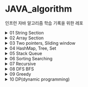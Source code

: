 # JAVA_algorithm

인프런 자바 알고리즘 학습 기록을 위한 레포

<details>
<summary>01 String Section</summary>
<div markdown="1">

### 01-01 
- FindChar
- 문자열 안에서 특정 문자 찾는 문제
- 자바는 String에 대해서 for each 지원 안함 String의 메소드를 사용하여 char Array로 바꿀 수 있음! 바꿔서 enumeration controll 하자
- Character 클래스에 (Wrapper class) 여러 유용한 static method있다! 눈에 띌 때마다 정리하자 
```java
c = sc.next().charAt(0); //캐릭터는 이렇게 입력받기
String.toCharArray(); //문자열을 캐릭터의 배열로! 향상된 for문에 유용
Character.toLowerCase(c); //캐릭터를 소문자로 
```
### 01-02
- UpperLowerTrans
- 문자열의 대소문자 반전시키는 문제  
- char와 integer는 compatible 하다는 점을 이용하여 문제 풀 수도 있음
  - 즉 아스키 코드로 가능하다는 말
  - 대문자는 아스키코드 65 < c < 90
  - 소문자는 아스키코드 97 < c < 122
```java
//빈문자열에 붙여넣기 신공! 유용하게 쓰이는 편
//Stirng에서는 +연산자가 오버로딩 되니까.. 빈 문자열 만들어 놓고 정답을 붙여나갈 수 있다.
String answer = "";
```
### 01-03
- LongestWord
- 입력된 문장 속 가장 길이가 긴 단어 찾는 문제 
- 최댓값 알고리즘 -> max를 갱신해나가는 방식으로 풀 수 있다. 
- 문자열을 받아서 그 안의 단어들을 어떻게 tokenize해나갈 것인가? 
  1. str.split(" ") String[] 를 반환한다. 다만 스플릿 하는 문자가 여러개 이어져 있을 경우 배열에 빈문자열로써 포함 시킨다
  2. indexOf()의 연속적 사용
```java
//첫번째 방법
String[] str_arr = str.split(" ");

//두번째 방법 indexOf는 못찾으면 -1 반환하기에
while(str.indexOf(" ") != -1) {
    //substring 을 통해 잘라나간다.
}
```
### 01-04 
- ReverseWord
- 문자열 뒤집기
- 자바에서 스트링에 대한 연산을 한다면 객체가 수정되는 것이 아니라 새로운 객체가 계속해서 만들어짐
- 프로그래밍 언어론 관점에서 자바는 primitive 타입이 아닌 클래스 타입에 대해서는 referential value model을 사용하기 때문
- String Builder는 인자로 받은 문자열에 대해 여러가지 연산을 제공하며 객체를 효율적인 방법으로 사용한다
- 마구 만들어내지 않음

```java
//1. StringBuilder 클래스 사용
//StringBuilder 생성하고 인자로 넘긴 String에 대해 reverse메소드 적용 toString으로 찍어본다.
StringBuilder stbd = new StringBuilder(s);
stbd.reverse().toString();
//2. char단위 스왑하며 reverse하기
while (lt < rt) { //문자열의 길이가 홀수든 짝수든 상관없다
    tmp = str[lt];
    str[lt] = str[rt];
    str[rt] = tmp;
    lt++;
    rt--;
}
//다양한 primitve타입을 String으로 캐스트해주는 valueOf메소드 
String s = String.valueOf(str);
```
### 01-05
- SpecificReverse
- 특정 문자 뒤집기
```java
while (lt < rt) {     
        //알파벳이 아니라면 스왑하지 않는다.
        if (!Character.isAlphabetic(str[lt])) {
            lt++;
            continue;
        } else if (!Character.isAlphabetic(str[rt])) {
            rt--;
            continue;
        }
        tmp = str[lt];
        str[lt] = str[rt];
        str[rt] = tmp;
        lt++;
        rt--;
}
```
### 01-06
- RepeatedDelete
- 문자열에서 중복된 캐릭터 제거하고 출력 (기존의 순서 유지)
- 방법 1
  - Set은 중복이 없다는 점을 이용 (나의 방법)
  - Set.Contians를 통해 지금까지 나왔던 적이 있는 지 확인한다.
- 방법 2
  - indexOf()를 이용
  - 지금 살펴보는 위치의 char가 indexOf로 검색한 위치와 다르다면 처음 나온것이 아님을 이용
```java 
//방법 1
Set<Character> charSet = new HashSet<>();
for (char c : str) {
    //set에 들어있다면 패스
    if (charSet.contains(Character.valueOf(c))) {
        continue;
    }
    //set에 들어있지 않으면 char하나 출력 
    System.out.printf("%c", c);
    charSet.add(c);

}
//방법 2
for (int i = 0; i < str.length; i++) {
    //현재 보고 있는 인덱스와 indexOf를 이용하여 확인한 인덱스가 같다면 처음 나온 것
    //다르다면 처음 나온 것이 아님
    if (i == s.indexOf(s.charAt(i))) {
        System.out.printf("%c", s.charAt(i));
    }
}
```
### 01-07
- PalindromeCheck
- 회문 문자열인지 검사
- 방법 1
  - reverse시키고 String.equals 메소드 사용
- 방법 2 
  - 대칭되는 인덱스 자리끼리 같은지 확인 
```java
while (lt < rt) {
    //인덱스의 대칭되는 자리에 같지 않은게 있으면 palindrom 아님
        if (str.charAt(lt) != str.charAt(rt)) {
            System.out.println("NO");
            return;
        }
        lt++;
        rt--;
}
```
### 01-08
- SpecificPalindrome
- 회문 문자열인지 검사하는 알고리즘 but 특수문자 무시
- 특수문자 제거 방법 1
  - 빈문자열에다가 하나씩 검사하면서 붙여넣기
- 특수문자 제거 방법 2
  - String.replaceAll메소드 이용 정규식으로 해결
```java 
//특수문자 제거 방법 1
//String parsing 
//es는 특수문자를 제외한 문자열을 가지게 된다.
for (int i = 0; i < str.length(); i++) {
    if (!Character.isAlphabetic(chars[i])) {
        continue;
    }
    es += chars[i];
}
//특수문자 제거 방법 2
str.toLowerCase().replaceAll("[^A-Z]", ""); //정규식 이용! 

```
### 01-09
- NumericExtract
- 문자열 사이에서 숫자만 추출해서 '자연수로' 만들기
- 방법 1.
  - 문자열 받고 정규식이용해서 숫자 아닌 것들 거르기
  - Integer.parseInt 혹은 Integer.valueOf로 문자열 정수로 캐스트
- 방법 2. 
  - 문자열 char의 배열로 만들기
  - Character.isDigit사용해서 숫자라면 10 곱해나가면서 더한다. 
```java 
//방법 1
str = str.replaceAll("[^0-9]", "");
System.out.println(Integer.valueOf(str));
//방법 2
for (char c : chars) {
      if (Character.isDigit(c)) {
          answer = (answer * 10) + (c - 48)
      }
}

```
### 01-10
- InterChar
- 문자열과 char가 입력되면 문자열의 각 인덱스에서 문자까지 최소로 떨어진 거리가 얼마인지 찾기

```java
for (int i = 0; i < str.length; i++) {
        int cnt = 0;
        lt = i;
        rt = i;
        //그 자리에 찾는게 있다면 거리는 0
        if (str[i] == c) {
            System.out.printf("%d ", cnt);
            continue;
        }
        //그렇지 않다면 반복문 진입
        //먼저 왼쪽 오른쪽으로 한칸씩 옮겨서 찾는 문자가 있는지 확인해본다. 
        //왼쪽이든 오른쪽이든 먼저 발견하면 그게 최솟값 출력하고 다음 루프로! 
        while (true) {
            cnt++;
            //인덱스가 유효하다면 왼쪽으로 한칸 옮겨서 우리가 찾는 문자가 있는지 확인해본다.
            if (lt-cnt >= 0 && lt-cnt < str.length) {
                if (str[lt-cnt] == c) {
                System.out.printf("%d ",cnt);
                break;
                }
            }

            //인덱스가 유효하다면 오른쪽으로 한칸 옮겨서 우리가 찾는 문자가 있는지 확인해본다.
            if (rt + cnt >= 0 && rt + cnt < str.length) {
                if (str[rt + cnt] == c) {
                System.out.printf("%d ", cnt);
                break;

                }
            }

        }
}
    
```
### 01-11
- Compress
- 같은 문자가 여러번 반복되면 하나로 출력하고 뒤에 횟수 찍기 (하나일때는 생략)
```java 
for (int i = 1; i < str.length(); i++) {
    //이전 문자와 현재 문자가 같다면 cnt++
    if (str.charAt(i) == prev) {
        cnt++;
    }
    //같지 않다면 cnt가 1인지 그보다 큰지 확인하고 분기
    else {
        //cnt가 1이 아니라면 결과에 덧붙여야 함 
        if (cnt != 1) {
            res += cnt;
        }
        //현재 다른 문자가 나온 상태임
        //다른 문자 res에 붙여주고 prev를 현재 문자로 바꾸고 cnt를 1로 다시 설정 
        res += str.charAt(i);
        prev = str.charAt(i);
        cnt = 1;
    }
}
```
### 01-12
- Crypto
- 암호 변환 문제
- replaceAll을 사용하지 않아도 전부 바꿀 수 있다. 정규식 유무의 차이
- subString(beg, end) 는 beg부터 end-1까지를 자른다. 
```java 

//정규식으로 암호 이진수로 바꾸기 
cryp = cryp.replace('*', '0').replace('#', '1'); 

//char개수 만큼 substring으로 자르고 parseInt이용해서 2진수로 바꾸기
//후에 char로 캐스팅, res에 붙인다.
for (int i = 0; i < cnt; i++) {
    subCryp = cryp.substring(i * 7, i * 7 + 7); //substring의 end index는 두번째 인자 -1 까지
    int ch = Integer.parseInt(subCryp, 2); //두번째 인자가 진법 
    res += (char)ch;
} 
```
</div>
</details>

<details>
<summary>02 Array Section</summary>
<div markdown="1">

### 02-01
- PrintMax
- N개의 정수를 입력받아 자신의 앞수보다 큰 수만 출력하는 프로그램
- 자바는 primitive type에 대해서는 value model of variables를 사용 
- Reference model에 대해서는 reference model of variables를 사용
- 요러한 차이 때문에 Wrapper 클래스 라는 것이 나왔다.
  - primitive 타입은 null 처럼 값이 없다는 것을 표현할 수 없음 또한 컬렉션에서 generic에 primitive type을 사용할 수 없음
  - 이에 wrappe class 등장
- 자바는 shortcut evaluation 지원
```java
int cnt = sc.nextInt();
for (int i = 0; i < cnt; i++) {
    arr.add(sc.nextInt()); //primitive type이 자동으로 boxing되어서 arrayList에 들어간다.
    if (i == 0 || arr.get(i - 1) < arr.get(i)) { //Short cut eval
        System.out.printf("%d ", arr.get(i));
    }
}
```
### 02-02
- VisibleStudent
- 학생들의 키를 담은 배열이 주어졌을 때 맨 앞에서 몇명이 보이는지 찾는다.
- O(n)으로 해결할 수 있다! subMax를 갱신 시켜나간다! 
  - 사실 요게 핵심 안그러면 시간초과 남 
- subMax는 현재 보고 있는 인덱스의 전 학생들 중 가장 큰 키값
  - subMax보다 커야지만 현재 인덱스의 학생이 보인다. 
```java
ArrayList<Integer> arr = new ArrayList<>();
arr.add(sc.nextInt());
subMax = arr.get(0); //맨 앞은 항상 보임 subMax 갱신
res++; //맨 앞은 항상 보임 
for (int i = 1; i < cnt; i++) {
    arr.add(sc.nextInt());
    if (subMax < arr.get(i)) { //현재 보는 학생이 subMax보다 크다면
        subMax = arr.get(i); //subMax갱신
        res++; //보이는 학생 ++
    }
}
System.out.println(res);

```
### 02-03
- Rcs
- 횟수만큼 가위바위보 각 set마다 누가 이겼는지 찾기
- switch문 사용해서 해결
- 프로그래밍 언어론적 생각
  - 왜 switch가 더 유용한가?
  - compiler가 점프할 테이블을 만들어놓고 빠르게 처리할 수 있기 때문
  - 즉 효율적인 타겟코드를 만들어낼 수 있기 때문이다. 일일히 비교하는 것 보다 효율적임 
### 02-04
- Fibonachi
- 재귀적인 방법과 반복문으로 해결하는 방법이 있다는 거 일단 remind하자
- 아래는 배열로 O(n)으로 해결한 것 
- recursion 하더라도 tail recursion 형태이기는 하지만 부담이 되기는 함 
```java
package algorithm_ex.about_array;

import java.util.ArrayList;
import java.util.Scanner;

public class Fibonachi {
    public static void main(String[] args) {
        Scanner sc = new Scanner(System.in);

        int cnt = sc.nextInt();
        ArrayList<Integer> fib = new ArrayList<>();
        fib.add(1);
        fib.add(1);
        for (int i = 2; i < cnt; i++) {
            fib.add(fib.get(i - 1) + fib.get(i - 2));
        }

        for (int n : fib) {
            System.out.printf("%d ", n);
        }
    }
}

```
### 02-05
- PrimeNumber
- 에라토스테네스의 채 
- 주어진 숫자 보다 작은 수 중 소수의 개수 구하기
- bruteforce하게 소수인지 따지면 시간 초과 나온다
- 소수로 확정된 수의 배수는 소수가 아님을 이용하는 것이 에라토스테네스의 채 
  - 작은 소수의 배수들부터 지워나가면 찐 소수만 남는다. 왜? 자기보다 작은 소수의 배수를 지웠는데 소수로 남아있다는 것은 자기보다 작은 수가 자신의 약수가 되지 않았다는 뜻
```java
package algorithm_ex.about_array;

import java.util.ArrayList;
import java.util.Scanner;

public class PrimeNumber {

  public static void main(String[] args) {
    Scanner sc = new Scanner(System.in);
    int num = sc.nextInt();
    int cnt = 0;
    ArrayList<Boolean> eras = new ArrayList<>();

    //에라토스테네스 채 초기화
    eras.add(false);
    eras.add(false);
    for (int i = 2; i <= num; i++) {
      eras.add(true);
    }

    for (int i = 0; i < eras.size(); i++) {
      if (eras.get(i)) {
        //소수의 배수들은 소수가 아님 걸러낸다!
        for (int j = i*2; j <= eras.size(); j += i) {
          eras.set(j, false);
        }
      }
    }

    for (int i = 0; i < eras.size(); i++) {
      if (eras.get(i)) {
        cnt++;
      }
    }
    System.out.println(cnt);

  }

}
```
### 02-06
- ReversePrime
- 주어진 숫자를 뒤집은 숫자가 prime인지 확인하기
```java
/*
뒤집는 방식은 StringBuilder.reverse 쓰든가 아니면 while(lt<rt) 쓰든가
둘 중 하나 골라서 사용하자 나는 두가지 다 실습 해봄
isPrime은 간단하게 구현해도 좋다
 */
public static boolean isPrime(int num) {
        if (num == 0 || num == 1) {
            return false;
        }
        if (num ==2 ) {
            return true;
        }
        for(int i =2;i<num; i++){
            if(num%i==0){
            return false;
        }
    return true;
}
//손코딩으로 풀라고 하면 숫자를 어떻게 뒤집어야 할까?
public static int reverseInt(int num) {
    int tmp = num;
    int res = 0;
    while(tmp>0) {
        res = res*10 + tmp%10;
        tmp = tmp/10;
    }
    return res;
}
```
### 02-07
- CalcScore
- ox문제의 채점을 가중치를 포함해서 (연속 득점은 추가점수가 있다) 계산하기
```java
for (int i = 0; i < cnt; i++) {
    if (sc.nextInt() == 1) {
        score += (++point);
    } else {
        point = 0;
    }
}
System.out.println(score);
```
### 02-08
- Ranking
- 점수 배열 주어지면 배열 순서를 유지한 상태의 등수 구하기
- 이중 반복으로 해결! 
```java
for (int i = 0; i < cnt; i++) {
    int score = arr.get(i);
    int rank = 1;
    for (int j = 0; j < cnt; j++) {
        if (i == j) {
        continue;
        }
        if (score < arr.get(j)) {
            rank++;
        }
    }
    System.out.print(rank + " ");
}

```
### 02-09
- GridMaxSum
- 격자판의 sum 중 가장 큰 sum 구하기
- rowSum과 columnSum, 그리고 diagnolSum을 모두 구하고 그 중 최대를 찾는다.
```java
int subMax = Math.max(dMaxSum, rMaxSum);
int res = Math.max(subMax, cMaxSum);
System.out.println(res);
```


### 02-10
- Ridge
- 2차원 배열에서 봉우리 개수 구하기 (상하좌우보다 크다면 봉우리)
- 조건문 잘세우면 끝
```java
for (int i = 1; i < size-1; i++) {
    for (int j = 1; j < size-1; j++) {
        if (map[i][j] > map[i - 1][j] && map[i][j] > map[i][j - 1] && map[i][j] > map[i + 1][j] && map[i][j] > map[i][j + 1]) {
            cnt++;
        }
    }
}
System.out.println(cnt);
```

### 02-11
- TempPres
- 임시반장 정하기
- 다른 학생과 한번이라도 같은 반이었던 학생이 가장 많은 학생이 임시 반장으로 선정
```java

//i학생과 j학생은 한번이라도 같은 반이었던 적이 있는가?
for (int i = 0; i < size; i++) {
    int cnt = 0;
    for (int j = 0; j < size; j++) {
        if (i == j) {
            continue;
        }
        for (int k = 0; k < 5; k++) {
            if (arr[i][k] == arr[j][k]) {
                cnt++;
                break;
            }
        }
    }
    if (cnt > cmax) {
        cmax = cnt;
        pres = i+1;
    }

}
System.out.println(pres);
```
### 02-12
- Mentor
- 멘토링 가능한 경우의 수
- 문제 꼼꼼히 읽고 파악하는 것이 우선이다는 교훈을 주는 문제 ..
- 또한 문제 내에서 표시하는 학생번호와 나의 인덱스 번호 맞추자 
  - 나는 0번째부터 시작하는데 문제의 입력에서는 1번째 학생이 시작임 .. 맞춰야 함 
```java
//학생들의 모든 경우의 수를 돌며 멘토링이 가능한지 여부 메소드로 확인
int count = 0;
for (int i = 1; i<=num_of_student; i ++) { //i -> mento
    for (int j = 1; j<=num_of_student; j++) { //j -> menti
        if( i==j) continue;
        if(ableToTeach(i,j,test_res)) count++;
    }
}

```

</div>
</details>

<details>
<summary>03 Two pointers, Sliding window </summary>
<div markdown="1">

### 03-01
- TwoPointSort
- 두개의 배열 합병 과정에서 투포인터 사용해서 정렬하기
```java
//한쪽이 끝까지 갈 때 까지
 while (index1 < arr1.size() && index2 < arr2.size()) {
      if (arr1.get(index1) > arr2.get(index2)) {
          res.add(arr2.get(index2));
          index2++;
      } else {
          res.add(arr1.get(index1));
          index1++;
      }
  }
 //한쪽이 끝까지 갔다면 짜투리 이어 붙이기 
  if (index1 == size1) {
      for (int i = index2; i < size2; i++) {
          res.add(arr2.get(i));
      }
  } else if (index2 == size2){
      for (int i = index1; i < size1; i++) {
          res.add(arr1.get(i));
      }
  }

```

### 03-02
- SameElementSort
- 공통원소 구하기
- Arrays.sort, Collections.sort
- 손코딩으로 코딩 구현하는 것도 .. 연습하자
- index1과 index2로 이루어지는 투포인터 알고리즘이 핵심이다.
```java
ArrayList<Integer> res = new ArrayList<>();
while (index1 < arr1.length && index2 < arr2.length) {
    if (arr1[index1] == arr2[index2]) {
        res.add(arr1[index1]);
        index2++;
        index1++;
    } else if (arr1[index1] < arr2[index2]) {
        index1++;
    } else {
        index2++;
    }
}

```
### 03-03
- MaximumSales
- 주어진 윈도우 범위내에서 최대 매출 찾기
- 이중 반복이 아닌 단일 반복으로 가능
- 첫번째를 빼고 끝에를 더함으로써
- 인덱스가 헷갈릴때는 특정 수를 생각해서 해결하자
```java
for (int i = winSize; i < daySize; i++) {
    winSum -= arr.get(i-winSize);
    winSum += arr.get(i);
    if (winSum > maxSale) {
        maxSale = winSum;
    }
}

```
### 03-04
- ContinuousNum
- 연속 부분 수열
- 부분 수열의 시작이 어디냐로 케이스 분류 하는 것이 핵심
- 겹치지 않도록 케이스 분류를 설계단계에서 잘 하면 문제가 쉬워진다.
```java
//가능한 부분 수열을 구할 때 case 나누는 것을 시작 지점으로 나눈다.
//즉 0번째 인덱스에서 시작해서 나올 수 있는 부분수열이 가능한지 따지고
//1번째 인덱스에서 시작해서 나올 수 있는 부분수열이 가능한지 따지는 순으로 쭉쭉 나간다.
for (int i = 0; i < size; i++) {
    int subSum = 0;
    for (int j = i; j < size; j++) {
        subSum += arr.get(j);
        if (subSum == objSum) {
            cnt++;
            break;
        } else if (subSum > objSum) {
            break;
        }

    }
}

```
### 03-05
- ContinuousNumSum
- 연속 부분 수열의 합이 특정 수가 되는 경우의 수 구하기
- 이것도 시작이 어디냐로 케이스 분류
- 절반까지만 돌면 된다.
```java

for (int i = 1; i <= objNum / 2; i++) {
    int subSum = 0;
        for (int j = i; j < objNum; j++) {
            subSum += j;
            if (subSum == objNum) {
                cnt++;
                break;
            }
            if (subSum > objNum) {
                break;
            }
        }
}

```
### 03-06 
- MaxLength
- 연속 부분 수열 어려웠던 문제...
- 결국 두번째에 풀때에도 예전 코드 보고서야 쓸 수 있었다 
- 생각해보면 쉬운데 내가 이 방법을 쉽게 떠올리지 못함 유의해서 보자
- 결국 이것도 전에 문제들과 비슷하게 어디에서 시작하는 1이 가장 길까를 생각해보면 된다. 
- case 분류가 핵심! 
- case 분류를 하냐 안하냐에 따라 시간복잡도 차이 엄청나다! 

```java 
for (int i = 0; i < size; i++) {
    int num = sc.nextInt();
    arr.add(num);
}
//어디에서 시작하는 1이 가장 긴 1이 나올 수 있을까
//lt로부터 시작해서 찬스를 소모하여 rt까지 만든 연속되는 1의 길이를 확인해 보자
for (int lt = 0; lt < size; lt++) {
    int rt=lt;
    while (uChance < chance && rt<size) { //아직 찬스가 남아있다면 계속
        if (arr.get(rt) == 0) {
            uChance++;
        }
        rt++;
    }
    while (rt < size) {
        if (arr.get(rt) == 0) {
            rt--;
            break;
        } else {
            rt++;
        }
    }
    res = Math.max(res, rt - lt + 1);
    uChance = 0;
}


```

</div>
</details>


<details>
<summary>04 HashMap, Tree, Set </summary>
<div markdown="1">

### 04-01
- ClassPresident
- 해쉬맵을 이용한 학급회장 구하기
- HashMap 사용법을 익히자 
```java
map.get(key); // key값에 해당하는 value를 가져온다
map.getOrDefault(key,0) // key값이 맵에 없다면 0을리턴해라
for (char x : map.keySet()) {
    System.out.println(x + map.get(x))
    //이런식으로 모든 키를 찾아볼 수 있따.
}
map.containsKey(key) // 불타입 리턴 있는지 없는지
map.size // 들어있는 개수
map.remove(key) // key를 삭제함과 동시에 그 키가 가지고 있는 value를 팝한다

```
### 04-02
- Anagram
- 두 문자열이 아나그램인지 판별하기
- 맵하나 만들고 하나의 문자열에 대한 정보 넣는다 <Character, Integer>
- 다른 문자열에 대해 map의 value 줄여나가 본다
- 0이면 아나그램 아니면 아나그램 아님
```java
for (int i = 0; i < s1.length(); i++) {
    map.put(s1.charAt(i), map.getOrDefault(s1.charAt(i), 0) + 1);
}
for (int i = 0; i < s2.length(); i++) {
    map.put(s2.charAt(i), map.getOrDefault(s2.charAt(i),0) - 1);
}

for (Character c : map.keySet()) {
    if (map.get(c) != 0) {
        System.out.println("NO");
        return;
    }
}
System.out.println("YES");
```
### 04-03
- TypeOfSales
- 매출액의 종류
- Window Size가 주어졌을 때 해당 윈도우 안에 매출액의 종류가 몇개인지를 체크
- 윈도우를 한칸씩 옮기며 출력하는 문제
- 이중 포문으로 하면 시간초과
- 단일 for문으로 양 끝값을 건드리며 해결할 수 있다!!! 
- 이중 포문을 단일 포문으로 줄일 수 있다 -> 이걸 알아야 함 
- 뭔말인지 모르겠으면 코드 한번 보라 미래의 나여
```java
for (int i = 0; i < K; i++) {
    int num = arr.get(i);
    map.put(num, map.getOrDefault(num,0) + 1);
}
System.out.print(map.size() + " ");
for (int i = K; i < arr.size(); i++) {
    int num = arr.get(i);
    map.put(num, map.getOrDefault(num, 0) + 1);
    num = arr.get(i - K);
    if (map.get(num) == 1) {
        map.remove(num);
    }
    else {
        map.put(num, map.get(num)-1);
    }
    System.out.print(map.size() + " ");
}

```

### 04-04
- AllAnagram
- Window size만큼의 부분문자열을 모두 구하여 대상 문자열과 아나그램인지 비교
- 아나그램이 몇개인지 세어보자
- 이번에도 '앞을 자르고 뒤를 붙인다'는 개념으로 이중 반복문을 하나의 반복문으로 줄일 수 있음을 배울 수 있었다.
  - window size가 고정이 되면 단일 반복문이 가능하다는 것! 
```java
//이전 문제에서도 활용했었던 알고리즘, 아나그램인지 확인하는 메소드
public static boolean isAnagram(String s1, String s2) {
    Map<Character, Integer> map = new HashMap<>();
    for (int i = 0; i < s1.length(); i++) {
        char key = s1.charAt(i);
        int val = map.getOrDefault(key, 0);
        map.put(key, val + 1);
    }
    for (int i = 0; i < s2.length(); i++) {
        char key = s2.charAt(i);
        int val = map.getOrDefault(key, 0);
        map.put(key, val - 1);
    }
    for (char c : map.keySet()) {
        int val = map.get(c);
        if (val != 0) {
            return false;
        }
    }
    return true;
}
//부분 문자열과 대상 문자열이 아나그램인지 하나씩 확인해나가는 부분
int maxIdx = s1.length();
int startIdx = s2.length();
for (int i = startIdx; i < maxIdx; i++) {
    subString = subString.substring(1) + s1.charAt(i);
    //System.out.println("subString = " + subString);
    if (isAnagram(subString, s2)) {
        cnt++;
    }
}
System.out.println(cnt);

```

### 04-05
- KMax
- 주어진 숫자 중 3개의 숫자를 뽑아 나올 수 있는 모든 경우의 수 중 그 합이 K번째로 큰 수를 찾아라
- 삼중 루프로 모든 경우의 수를 구하면 된다.
- TreeSet을 사용하면 중복이 제거되고 자동으로 정렬 된다 (RedBlackTree)
```java

Set<Integer> sums = new TreeSet<>();
for (int i = 0; i < arr.size(); i++) {
    for (int j = i + 1; j < arr.size(); j++) {
        for (int k = j + 1; k < arr.size(); k++) {
            int sum = arr.get(i) + arr.get(j) + arr.get(k);
            sums.add(sum);
        }
    }
}
if (sums.isEmpty()||sums.size() < K) {
    System.out.println("-1");
    return;
}
Object[] objects = sums.toArray();
int maxIdx = sums.size() - 1;//제일 큰 수
Object object = objects[maxIdx - K + 1];
System.out.println(object);
 
```
</div>
</details>

<details>
<summary>05 Stack Queue </summary>
<div markdown="1">

### 05-01
- BraceCheck
- 올바른 괄호인지 확인
- '(' 가 들어오면 스택에 넣는다.
- ')' 가 들어오면 스택에서 팝한다 팝했을 때 있으면 괄호하나 닫힌것 없으면 괄호 오류
- 루프 끝내고 왔을 때 스택의 사이즈가 0이면 올바른 괄호 구성
- 스택에 남아있는게 있다면 닫히지 못한 괄호가 있음을 의미


닫는 괄호의 짝은 스택의 제일 상단이다. 
```java
//stack의 여러 메소드
stack.push();
stack.pop();
stack.isEmpty(); //boolean 반환

```

### 05-02
- IgnoreBrace
- 괄호 속 문자 제거
- 주구장창 스택에 넣다가 ')'가 들어왔을 경우 stack에 '('가 있는지 확인
  - 있다면 '(' 꺼낼때까지 팝
  - 없다면 걍 stack에 넣는다.

```java
for (int i = 0; i < str.length(); i++) {
        char c = str.charAt(i);
        if (c == ')') {
            if (stack.contains('(')) {
                while (stack.pop() != '(');
                continue;
            }
        }
        stack.push(c);
}
```

### 05-03
- PuppetDraw
- 카카오 기출
- 인형 뽑고 바구니에 담기
- 잘 안되는게 있을 때 출력 적절히 뽑아보며 수정하는 거 완전 능력임 이거 길러야 함 

```java
for (int move : moves) {

    //크레인이 0이 아닌 인형을 발견할 때까지 내려간다.
    for (int i = 0; i < size; i++) {
        if (board[i][move] == 0) {
        continue;
        }
        //여기로 왔다는 것은 0이 아닌 것을 발견하였다는 것 버켓에 넣을 것임 
        //버켓에 들어가게 될 인형의 종류: type
        int type = board[i][move];
        board[i][move] = 0;

        //버켓이 비어있거나 버켓에 맨 위에 담겨있는 인형의 종류가 내가 넣으려는 인형의 종류와 다르다면
        //그냥 넣으면 된다.
        if (bucket.empty() || bucket.peek() != type) {
            bucket.push(type);
            //break해야 된다.. 반복문 돌지 않도록! 이런 부분 빠릿하게 생각해낼 수 있어야.. 
            break;
        } else if (bucket.peek() == type) {
            //넣으려는 인형이 꼭대기에 있는 인형과 일치한다면
            //pop하고 두개가 없어졌음을 명시
              bucket.pop();
              cnt = cnt + 2;
              break;
        }
    }
}
```

### 05-04
- Postfix
- 후위 연산 계산기 만들기
- 캐릭터를 문자로 바꿀 때 48을 빼자 

```java
for (int i = 0; i < calc.length(); i++) {
        int c = calc.charAt(i);
        //숫자가 들어왔을 경우
        if (Character.isDigit(c)) {
            stack.push(c-48);
        }
        //계산식이 들어왔을 경우
        else {
            int sec = stack.pop();
            int first = stack.pop();
            switch (c) {
                case '+':
                    //System.out.println("first = " + first);
                    //System.out.println("sec = " + sec);
                    stack.push(first + sec);
                    break;
                case '-':
                    stack.push(first - sec);
                    break;
                case '*':
                    stack.push(first * sec);
                    break;
                case '/':
                    stack.push(first / sec);
                    break;
                default:
                    System.out.println("NoSuch Operator");
                    break;
            }
        }
}

```

### 05-05
- CuttingStick
- 쇠막대 절단기
- 작은 아이디어로 문제를 편하게 할 수 있다.
- 꼼꼼한 설계 (case분류 확실하게 빈틈없이) 중요

```java
for (int i = 0; i < placeInfo.length(); i++) {
    //System.out.println(stack);
    char c = placeInfo.charAt(i);
    //System.out.println("res = " + res);
    if (c == '(') {
        stack.push(c);
        res++;
    } else {
        if (stack.peek() == '(') {  
            res--;
            stack.pop();
            stack.push('*');
            res += countStick(stack);
        } else {
            while (stack.pop() != '(');
            //이전의 '('와 헷갈리지 않도록 구분자 '*'추가! 
            stack.push('*');
        }
    }
}
```

### 05-06
- SaveDeer
- 누가 공주를 구할까
- 큐로 풀면 된다는 것을 알면 코드 확 준다
  - 번호를 외친 넘들을 맨뒤로 보내버리면 되니까 큐를 사용하면 좋겠다고 알 수 있어야 함!

```java
//큐 관련 여러 메소드
Queue<Integer> Q = new LinkedList<>(); // 큐선언은 이렇게
Q.offer(x); // x를 큐에 넣는다. enqueue
Q.poll(); // 나와야 될 것을 꺼낸다. dequeue
Q.peek(); // 꺼내지 않고 젤 앞에 있는 거 확인 한다. 나와야 될 지점에서
Q.size();
Q.contains(x); // 불타입 리턴
```

### 05-07
- Course
- 교육과정 설계
- 큐를 써야 할 필요는 없어 보임
- indexOf로 순서가 맞추어 졌는지 확인

```java
for (char c : essentialArr) {
    int curIdx = schedule.indexOf(c);
    if (preIdx >= curIdx || curIdx == -1) {
        System.out.println("NO");
        return;
    }
//System.out.println("preIdx = " + preIdx);
//System.out.println("curIdx = " + curIdx);
    preIdx = curIdx;
}
System.out.println("YES");
```

### 05-08
- Emergency
- 응급실 m번째 환자는 몇번째로 진료를 받을까
- 시키는대로 하면 되는데 1과 0차이.. 0과 -1차이 요거 빠삭하게 설계해야 함 ..
- 기계적으로 할 수 있을 때까지 많은 연습 필요하다.
- 큐에 넣을 것을 객체로 설정하는 아이디어 생각해내면 훨씬 편하다.
  - Queue<Person>
```java
while (!mCured) {
    //현재 보고 있는 환자의 위험도
    Integer cur = q.poll();

    //대기 순번 중 최대 위험도 환자 구하기
    int listMax = getMax(q);

    //치료 못함
    if (cur < listMax) {
        q.offer(cur);
        if (M == 0) {
            M = q.size() - 1;
            continue;
        }
        M--;
        continue;
    }
    //치료 함
    else {
        //치료 한게 M이라면
        if (M == 0) {
            System.out.println(cnt);
            return;
        } else {
            cnt++;
            M--;
        }
    }
}
```

</div>
</details>


<details>
<summary>06 Sorting Searching </summary>
<div markdown="1">

### 06-01 
선택정렬 
```java
// 1. 최솟값을 찾는다. 
// 2. 최솟값과 0번째 인덱스 교환
// 3. 0번째를 제외한 나머지에서 최솟값을 찾는다.
// 4. 최솟값을 1번째 인덱스와 교환 

```


### 06-02
버블 정렬
```java
//i for 문의 의미와 j for문의 의미 잘 기억해두자 헷갈린다.
// i for 문에서 i번째 루프를 돌고 있다는 것은? -> 오른쪽에서 i번쨰 까지 정렬이 완료
// j for 문은 오른쪽에서 i번째 까지 정렬이 완료 되었으니 그전까지만 버블 비교

for (int i = 0; i<arr.length; i++) {
        for (int j = 0; j<arr.length-i-1; j++) {
            if (arr[j] > arr[j+1]) {
            swap(arr,j,j+1);
            }
        }
}
```

### 06-03
삽입 정렬
```java
//2번째 원소부터 시작하여 현재보고 있는 인덱스보다 왼쪽을 정렬시켜나간다는 개념
//현재 보고 있는 인덱스보다 왼쪽을 살펴보며 자기가 들어갈 위치에 삽입 나머지는 한칸씩 밀어낸다.
//개인적으로 어려웠던 알고리즘 gg 침.. 다시 철저히 공부하자
//j를 밖에다 써야하는 이유는 곰곰히 생각해봤는데 저 조건에 걸리지 않고 j루프가 다끝날때까지 조건에 해당되지 않는 경우가 있기 때문일 것 같음

public static void insertionSort(int[] arr) {
    for (int i = 1; i<arr.length; i++) {
        int tmp = arr[i],j;
        for (j = i-1; j>=0; j--) {
            if (arr[j] < tmp) {
                break;
            }
            else {
                arr[j+1] = arr[j];
            }
        }
        arr[j+1] = tmp;
    }
}
```




### 06-04
LRU를 거치고 캐쉬의 stat 찍기
```java
//삽입정렬에서 사용되었던 배열 미루기 기술 기억하자! 
//옮겨야 하는 애를 템프로 두고 쭉쭉 미루고 tmp에 담긴애는 0번째 인덱스로! 
//hit와 miss를 if else로 구분!

//ArrayList에서 list.set(2,5)이런식으로 하면 알아서 밀어준다!? 몰랐음 요거 이용하면 쉽게 풀 수 있지만 알고리즘 자체에 집중하기 위해서 손코딩 해라 
```

### 06-05
중복확인
```java
//해쉬맵을 사용하니까 시간초과 단박에 해결!?
//어쨋든 O(n)으로 바꾸는 게 중요 set으로 받은 다음에 size를 재봐서 원래 개수인지 비교하는 방식도 가능할 듯 
//근데 신기하긴 하네 해쉬맵도 결국에는 key가 있는지 없는지 확인해야 할텐데 우째서 빠를까

//정렬로도 풀수 있다는 걸 보여주기 위한 문제 
//정렬하고 이웃한 숫자와 같은게 있는지 확인 
Arrays.sort(arr); // 배열 정렬해준다. 오름차순

```

### 06-06
장난꾸러기 속인 애들을 찾아라
```java
//문제 진짜 맘에 안듬
//여튼 어거지로 풀기는 함 첫번째 속이는 아이는 반드시 등장하게 되어있음 
//두번째 속이는 아이는 찾을 수도 못찾을 수도 있음 count한다.
//속이는 아이가 두명 모두 발견되었다면 상황 종료
//속이는 아이가 한명만 발견되었다면 나머지는 오름차순을 어기지 않고 서있음 적절히 찾아주어야 함

//강사왈 정렬을 하면 쉽게 풀린다?
//arr을 깊은 복사한 tmp배열 만든다.
//tmp는 정렬하고 arr[i]와 tmp[i]를 비교 다르다면 속인놈
int tmp = arr.clone(); //깊은 복사 하는 방법
```

### 06-07
좌표 정렬
```java
// 클래스 하나 만들자 Coord
// 시간초과가 무서웠지만 제일 간단한 선택정렬 사용했다. (최솟값을 찾아 왼쪽부터 정렬)
// 조건하나만 x값 같을 때 추가했을 뿐 

//강사 코드
class Point implements Comparable<Point> { //Comparable은 인터페이스
    
    public int x,y;
    Point(int x, int y) {
        this.x = x;
        this.y = y;
    }
    
    @Override
    public int compareTo(Point o) {
        if (this.x == o.x) return this.y - o.y;
        else this.x - o.x;
    }
}
//이후 Collections.sort(arr);
```

### 06-08
이분 탐색 Binary Search
```java
//난 재귀로 풀었당 

//재귀가 아닌 방법

while(lt<=rt) {
    int mid = (lt + rt)/2;
    if (arr[mid] == num) return mid;
    else if (arr[mid] > num) rt = mid -1;
    else lt = mid + 1;
}

```

### 06-09
뮤직비디오 결정 알고리즘
- 결정 알고리즘 : 좁혀 나가서 최고의 답을 찾는다.

우리가 생각하는 범위내에 답이 반드시 있다. -> 결정 알고리즘 

우리가 생각하는 범위가 lt 부터 rt라면 이제 이분검색 해나가면서 답이 될 수 있는 것들을 찾는 것 
답이 될 수 있는 것을 하나 찾았으면 그것 보다 적은 숫자 중에서 또 찾는다.
답이 될 수 없다면 큰쪽에서 찾는다.
```java

//* 1. 용량을 전체 길이 나누기 dvd개수로 설정해두고 가능한지 확인 (이게 최소로 가능한 시나리오)
//* 2. 가능한지 확인은 차근차근 담으면서 용량 초과하면 다음 dvd로 넘기기 dvd를 다썻는데 인덱스가 남아있다면 실패
//* 3. 가능하지 않다면 용량 1만큼 늘리기

```

### 06-10
마굿간 결정 알고리즘

```java

// 답의 범위
lt = stall_loc[1] - stall_loc[0];
rt = stall_loc[num_of_stall - 1] - stall_loc[0];

//배치할 수 있는 말의 마리수 카운트
    public static int count(int[] arr, int dist) {
        int cnt = 1; //배치한 말의 마리수
        int ep = arr[0]; //왜???
        for(int i=1; i<arr.length; i++) {
            if(arr[i]-ep >= dist) {
                cnt++;
                ep = arr[i];
            }
        }
        return cnt;
    }

//왜 첫번째에 배치???
//그리고 미드 값이 유효한지 안한지 모르는데 뭘믿고 나감???
```

</div>
</details>

<details>
<summary>07 Recursive </summary>
<div markdown="1">

### 07-01 
재귀 이용해서 숫자 출력하기
```java
//종료 조건을 잘 설정해야 한다! if else로 구분하는 것이 제일 좋음

public static void printAll(int num) {

        if (num == 0) {
            return;
        }
        printAll(num-1); //아랫문장과의 위치로 인해서 전혀 다른 결과가 나온다!!!
        System.out.print(start+" ");

}
```

- 스택 프레임

스택프레임 안에는 매개변수 정보와 지역변수정보, 그리고 함수가 끝났을 때 복귀주소가 들어있다.

### 07-02
재귀 이용해서 10진수 2진수로 변환하기
- 이진수로 변환하는 방법

![img.png](img.png)


```java
public static void convertToBinaryNum(int num) {

        int q = num/2;
        int r = num%2;
        if (q<=1) {
            System.out.print(q + "" + r);
            return;
        }
        else {
            convertToBinaryNum(q);
            System.out.print(r);
        }
}

```

### 07-03
팩토리얼 구하기 - 재귀
```java
public static int getFactorial(int num) {

        if (num == 1) {
            return 1;
        }
        else {
            return num * getFactorial(num-1);
        }
}

```

### 07-04
피보나치 수열 구하기 - 재귀
```java
private static int getFib(int num) {

        if (num == 1 || num == 2) return 1;
        else return getFib(num - 1) + getFib(num - 2);
}

```
메모이제이션은? 구한 걸 배열에 넣어놓는다 재귀로만 풀면 같은걸 정말 여러번 구함 스택프레임도 엄청 쌓임 

### 07-05
깊이 우선 탐색 - 전위 순회, 중위 순회, 후위 순회
- 깊이 우선 탐색 : alike 미로 길 찾을 때 갈 수 있을 만큼 가고 막히면 백트래킹, 재귀의 형식을 가짐
- 전위 순회 : 부 왼 오
- 중위 순회 : 왼 부 오
- 후위 순회 : 왼 오 부
- 부모가 기준 

### 07-06
모든 부분 집합 DFS로 구하기
- 지금 내가 보고 있는 숫자를 쓴다 안쓴다로 나누고 그 다음 숫자 쓴다 안쓴다로 나누고 ......
- 이걸 반복 끝까지 가면 백트래킹 하면서 자연스럽게 모든 경우의 수를 커버하게 된다.

### 07-07
- BFS 레벨 탐색
- root - 0레벨
- 아래 - 1레벨
- ...
BFS는 Queue를 이용한다. 레벨당 탐색하기 위해 level 변수 필요.
```java
public void BFS(Node root) {

        Queue<Node> Q = new LinkedList<>();
        Q.offer(root);
        int level = 0;

        while (!Q.isEmpty()) {
            int len = Q.size();
            System.out.print(level + " : ");
            for (int i = 0; i < len; i++) {
                Node cur = Q.poll();
                System.out.print(cur.data + " ");
                if (cur.lt != null) {
                    Q.add(cur.lt);
                }
                if (cur.rt != null) {
                    Q.add(cur.rt);
                }
            }
            level++;
            System.out.println();

        }
}

```

### 07-08 
송아지 찾기 by BFS
- 레벨 = JumpCount로 생각해서 레벨이 1이라면 1번의 점프만에 갈 수 있는 곳으로 판단한다. 요 idea가 핵심
- 자식 노드들은 자신이 뛸 수 있는 경우의 수인 3가지 -1, 1, 5 를 더한 것 이걸로 모든 경우를 커버한다.
- 다만 방문했던 곳은 재방문한다면 이거는 원래 방문한 것보다 점프의 수가 클 수 밖에 없음으로 재외 
- 별도의 배열을 따로 두어 방문했던 곳은 패스한다. 
- BFS를 Q가 빌때까지 계속돈다. 
- 우리가 방문하고자 하는 위치가 나온다면 해당 레벨을 출력하면 답이된다. 

### 07-09 
루트노드에서 가장 가까운 리프노드 찾기
```java 
    public int DFS(int level, Node1 root) {

        if (root.lt == null && root.rt == null) {
            return level;
        }
        else {
            return Math.min(DFS(level + 1, root.lt),DFS(level + 1, root.rt));

        }
    }
```

### 07-10
루트노드에서 가장 가까운 리프노드 찾기 (BFS)
```java
public int BFS(Node1 root) {

        Queue<Node1> Q = new LinkedList<>();
        int level1 = 0;
        Q.add(root);
        //System.out.println("Q.size() = " + Q.size());

        while(!Q.isEmpty()) {

            int len = Q.size();
            for (int i = 0; i < len; i++) {
                Node1 cur = Q.poll();
                //System.out.println("cur.data = " + cur.data);
                //System.out.println("level = " + level1);
                if (cur.lt == null && cur.rt == null) {
                    return level1;
                }
                Q.add(cur.lt);
                Q.add(cur.rt);

            }
            //System.out.println("loopdone");
            level1 = level1+1;
        }

        return -999;

}
// 참고 len으로 안하면 루프 적절하게 끝나지 않음
```

### 07-11
- 그래프와 인접 행렬
- graph[a][b] = 1 a에서 b로 

### 07-12 
경로 탐색
- DFS는 사실상 모든 경우의 수에 대한 가지 뻗기

```java
    public static void DFS(int start) {
        if (start == 5) {
        count++;
        }

        else {
            for (int i = 1; i < arr.length; i++) {
            if (arr[start][i] == 1 && visited[i] == false) {
                visited[i] = true;
                DFS(i);
                visited[i] = false; //원복
                }
            } 
        }

    }
```

### 07-13
경로 탐색 by 인접 리스트
- sparse한 그래프인데다가 vertex가 엄청 많다? 인접 행렬은 굉장히 부담 -> 인접 리스트가 좋다
- 자바에서 인접 리스트는 ArrayList의 중첩으로 사용 가능하다 각 인덱스가 배열이 되는 어레이 리스트를 만드는 것
- 각 인덱스의 배열은 초기화가 필요하다 아래의 코드에서 확인
```java
    public static ArrayList<ArrayList<Integer>> graph;

public static void main(String[]args){
        graph = new ArrayList<>();
        for (int i = 0; i < v_num + 1; i++) {
        graph.add(new ArrayList<>());
        }
}


```

### 07-14
그래프 최단거리
- 나는 인접행렬로 만들고 각 버텍스로 갈 때의 레벨을 기록하는 배열을 만들어서 풀었음
- 강사는 인접리스트로 풀고 내가 출발하는 지점의 거리에 +1을 함으로써 최단 거리 구함

</div>
</details>

<details>
<summary>08 DFS BFS </summary>
<div markdown="1">

### 08-01
- 주어진 집합에서 합이 같은 부분집합 둘이 존재하는 지 찾는 문제
- 굉장히 빨리 풀었는데 머릿속에 남아있는 이 찝찝함..
- 스택 프레임과 상태트리를 머릿속으로 곱씹으며 알고리즘을 검토하자
```java
    public static void dfs(int index) {
        //System.out.println("EqualSumSubset.dfs index : " + index);
        if (index == size) {
            int sum_subset1 = 0;
            int sum_subset2 = 0;
            for (int i = 0; i < size; i++) {
                if (used[i]) {
                    sum_subset1 += set[i];
                } else {
                    sum_subset2 += set[i];
                }
            }
            if (sum_subset2 == sum_subset1) {
                isSumEqualSubsetExist = true;

            }
        }
        else {
            used[index] = true; //사용한다
            dfs(index + 1);
            used[index] = false; //사용하지 않는다 
            dfs(index + 1);

        }
    }
```

- 강사의 성능을 높이는 아이디어
  - 플래그 설정해서 두개의 부분집합이 같을 수 있음을 확인하면 이후의 DFS는 쭉쭉 패스하도록 설계
  - 지금까지 더한 합이 총 집합을 더한 것 나누기 2 보다 크다면 그것은 양분될 수 없는 부분집합을 보고 있는 것 과감히 끝낸다.
  
### 08-02
- 제한된 무게가 있을 때 최대로 차에 탑승시킬 수 있는 무게는?
- 부분집합 문제와 똑같은 논리로 해결 가능
- 태운다 안태운다를 나누어서 모든 경우를 DFS로 확인하면 끝

```java
    public static void dfs(int index) {
        if (index == dog_num) {
            int sum = 0;
            for (int i = 0; i < dog_num; i++) {
                if (on_board[i]) {
                    sum += weight_arr[i];
                }
            }
            if (sum > max_weight && sum < lim) {
                max_weight = sum;
            }
        }
        else {
            on_board[index] = true;
            dfs(index + 1);
            on_board[index] = false;
            dfs(index + 1);

        }
    }
```


### 08-03
- 결국 이것도 푸냐 안푸냐 정하는 문제 
- 문제를 인덱스로 구분
- 해당 문제를 풀었을 때 소요되는 시간은 time[i]
- 해당 문제를 풀었을 때 얻게 되는 점수는 score[i]
- 원래 해쉬맵으로 풀려했는데 해쉬맵은 인덱스 접근이 까다로운듯..?
- 그래서 time score 배열을 따로 만들어서 해결했다.
```java
    public static void dfs(int index, int s_sum, int time_used) {
        if (time_used > lim) { //shortcut
            return;
        }
        if (index == p_num) {
            if (s_sum > max) {
                max = s_sum;
            }

        }
        else {

            dfs(index+1,s_sum+score[index],time_used+time[index]);
            dfs(index + 1, s_sum, time_used);
        }
    }
```
### 08-04
- 중복 순열 
- 2갈래로 뻗어나가는 것이 아니라 여러 갈래로 dfs가 돌아간 다는 것이 이전 문제와의 차이점
- 어쨋든 핵심은 같다. 모든 뿌리, 모든 경우의 수로 뻗어나가는 DFS
```java
    public static void dfs(String answer, int choiced) {

        if (choiced == haveto_choice) {
            /*for (int i = 1; i <= N; i++) {
                if (checked[i]>0) {
                    for (int j = 0; j < checked[i]; j++) {
                        System.out.print(i + " ");
                    }

                }
            }*/
        System.out.println(answer);

        }
        else {
            for (int i = 1; i < checked.length; i++) {
                checked[i]++;
                dfs(answer+i+" ",choiced + 1);
                checked[i]--;
            }
        }
    } 
```
### 08-05
- 거스름돈 가장 작은 수의 동전으로 거스르기 
- DFS 이용 ... 동전 종류가 3개라면 각각을 사용하는 경우로 DFS 아래로 뻗게하기 
- 시간초과!? _마지막 케이스는 3초가 넘게 걸리네
- 그러면 순수 수학으로.. 몫과 나머지 이용한 그리디_ 알고리즘 적용..?
- 오답! Greedy알고리즘으로는 3번째 케이스에 대해서 해결할 수 없음 
- DFS를 이용하면서 shortcut을 극대화 시켜야 하는데 .. 
- 작은 것들을 먼저 넣으면서 아래로 뻗치게 하는 것이 아니라 큰 것들 먼저 넣으면서 뻗치게 하면 조건을 잘타게 해서 몇번의 호출 없이 가능하게 할 수 있다! 

```java 
  public static void dfs(int remain) {
        if (count > min || remain < 0) {
            return;
        }

        else if (remain == 0) {
            if (count < min) {
                min = count;
            }
        }
        else {
            for (int i = type_arr.length-1; i>=0; i--) { //아하 알겠다!!
                count++;
                dfs(remain - type_arr[i]);
                count--;
            }

        }
    }
```

### 08-06
- 순열 (Permutation)
- 머없는데? 2갈래 아닌 DFS 쭉쭉 뻗어나가게 하고 중복으로 뽑으면 안됨으로
- 사용했는지 체크할 수 있는 불타입 배열 하나 만들자 
```java
    public static void dfs(int choice_count, String answer) {
        if (choice_count == need_to_choice) {
            System.out.println(answer);
        }
        else {
            for (int i = 0; i < arr.length; i++) {
                if (!used[i]) {
                used[i] = true;
                dfs(choice_count + 1, answer + " " + arr[i]);
                used[i] = false;
                }
            }
        }
    } 
```

### 08-07
- 조합 경우의 수 재귀로 구하기

![img_1.png](img_1.png)
![img_2.png](img_2.png)

```java
public static int getCombination(int n, int r) {
        if (n == r ) {
            return 1;
        } else if (n - r == 1 || r==1) {
            return n;
        } else {
            //System.out.println("n = " + n);
            //System.out.println("r = " + r);
            return getCombination(n - 1, r - 1) + getCombination(n - 1, r);
        }
    }
```
- 성능 개선시킬수 있는 방법은? 
  - nCr의 여러 공식을 이용한 숏컷 생성하기
  - 메모이제이션 2차원 배열로 만들어서 쓰면 됨

### 08-08
- 파스칼 최상위 숫자를 보고 맨 아래 계층 숫자 마추기
- 모든 가능한 경우의 수를 답이 가능한지 일일히 체크
- 제일 먼저 발견한 답이 사전 순 제일 우선인 답임 success 플래그 사용 
```java
public static void dfs(int choiced,ArrayList<Integer> maybe_answer) {
        if (choiced == N) {
            //System.out.println("maybe_answer = " + maybe_answer);
            if (isValidAnswer(maybe_answer)) {
                succesed = true;
                //System.out.println("PascalInfer.dfs");
                for (int num : maybe_answer) {
                    System.out.print(num + " ");
                }
            }
        }
        else {
            if (succesed) {
                return;
            }
            for (int i = 1; i <= N; i++) {
                if (permutation_check[i]) {
                    continue;
                }
            else {
                permutation_check[i] = true;
                maybe_answer.add(i);
                dfs(choiced + 1, maybe_answer);
                maybe_answer.remove((Integer) i);
                permutation_check[i] = false;
                }
            }
        }
} 
```

### 08-09
- 조합 DFS로 구하기 
```java
private static void dfs(int index,int left_choice) {
        if (index == N) {
            if (left_choice == 0) {
                for (int i = 0; i < checked.length; i++) {
                    if (checked[i]) {
                        System.out.print(i);
                    }
                }
                System.out.println();
                count++;
            }
            else {
                return;
            }
        }
        else if (left_choice == 0) {
            for (int i = 0; i < checked.length; i++) {
                if (checked[i]) {
                    System.out.print(i);
                }
            }
            System.out.println();
            count++;
        }
        else {

            checked[index] = true;
            dfs(index+1,left_choice-1);
            checked[index] = false;
            dfs(index+1,left_choice);


        }


    }
```

### 08-10
- 미로 탈출 경우의 수 세기
```java
    public static void dfs(int i,int j) {
        if (i == 6 && j == 6) {
            count++;
        }

        else {
            if(isableToGo(i-1,j)) { //상
                visited[i-1][j] = true;
                dfs(i-1, j);
                visited[i-1][j] = false;
            }
            if(isableToGo(i+1,j)) { //하
                visited[i+1][j] = true;
                dfs(i+1, j);
                visited[i+1][j] = false;
            }
            if(isableToGo(i,j-1)) { //좌
                visited[i][j-1] = true;
                dfs(i, j-1);
                visited[i][j-1] = false;
            }
            if(isableToGo(i,j+1)) { //우
                visited[i][j+1] = true;
                dfs(i, j+ 1);
                visited[i][j+1] = false;
            }

        }
    } 
```

### 08-11
- 미로에서 가장 짧은 경로의 길이 찾기
- BFS이용
- equals 정리하자 -> equals는 오버라이드를 해야 의미가 있다 String 같은 경우에는 정의되어 있는 것 
- bfs에서 visited 사용해야 하는 이유!? 한번 방문한 것은 이미 해당 경로에 대한 최단거리가 계산되었다는 뜻
- 강사는 distance배열을 이용 모든 지점에 대한 최단 경로를 최신화 시켜나감 이 문제에서는 그닥 필요 없는 듯 하지만 익혀두어야 함 

```java
public  static int findShortestPathInMaze(int[][] maze) {

        int level = 0;
        Queue<Coord> Q = new LinkedList<>();
        Q.add(new Coord(0, 0)); //start

        while (!Q.isEmpty()) {
            //System.out.println("MazeShortestPath.findShortestPathInMaze");
            //System.out.println("level = " + level);

            int len = Q.size();
            //System.out.println("len = " + len);
            for (int i = 0; i < len; i++) {
                Coord cur = Q.poll();
                if (cur.row == destination.row && cur.col == destination.col) { // arrived 이거 equals 왜 안되지 까먹었다.. 다시 공부 ㄱㄱ
                    return level;
                }
                if (isableToGo(cur.row-1,cur.col)) { //상
                    Q.add(new Coord(cur.row-1,cur.col ));
                    visited[cur.row - 1][cur.col] = true;
                    //System.out.println(new Coord(cur.row-1,cur.col));
                }
                if (isableToGo(cur.row+1,cur.col )) { //하
                    Q.add(new Coord(cur.row + 1,cur.col ));
                    visited[cur.row + 1][cur.col] = true;
                    //System.out.println(new Coord(cur.row + 1,cur.col ));
                }
                if (isableToGo(cur.row,cur.col-1)) { //좌
                    Q.add(new Coord(cur.row,cur.col-1));
                    visited[cur.row][cur.col - 1] = true;
                    //System.out.println(new Coord(cur.row, cur.col - 1));
                }
                if (isableToGo(cur.row, cur.col+1)) { //우
                    Q.add(new Coord(cur.row, cur.col+1));
                    visited[cur.row][cur.col+1] = true;
                    //System.out.println(new Coord(cur.row, cur.col+1));
                }
            }
            level++;

        }
        return -1;

    }
```

### 08-12
- 익은 토마토 주변 상하좌우에 있는 익지 않은 토마토들이 하루 걸려 익어나갈 때 모든 토마토가 익기까지의 시간 

```java
public static int getLeastDayForAllTomatoDone(int[][] storage) {

        int day = 0;
        Queue<Coord> Q = new LinkedList<>();

        for (int i = 0; i < row; i++) {
            for (int j = 0; j < col; j++) {
                if (storage[i][j] == 1) {
                    if (isGoingToRipe(i + 1, j)) {
                        Q.add(new Coord(i + 1, j));
                    }
                    if (isGoingToRipe(i - 1, j)) {
                        Q.add(new Coord(i - 1, j));
                    }
                    if (isGoingToRipe(i, j + 1)) {
                        Q.add(new Coord(i, j + 1));
                    }
                    if (isGoingToRipe(i, j - 1)) {
                        Q.add(new Coord(i, j - 1));
                    }
                }
            }
        }
        while (!Q.isEmpty()) {
            int len = Q.size();
            for (int i = 0; i < len; i++) {
                Coord cur = Q.poll();
                if (isGoingToRipe(cur.row+1, cur.col)) {
                    Q.add(new Coord(cur.row + 1, cur.col));
                    storage[cur.row + 1][cur.col] = 1;
                }
                if (isGoingToRipe(cur.row-1, cur.col)) {
                    Q.add(new Coord(cur.row - 1, cur.col));
                    storage[cur.row - 1][cur.col] = 1;
                }
                if (isGoingToRipe(cur.row, cur.col+1)) {
                    Q.add(new Coord(cur.row, cur.col + 1));
                    storage[cur.row][cur.col + 1] = 1;
                }
                if (isGoingToRipe(cur.row, cur.col-1)) {
                    Q.add(new Coord(cur.row, cur.col - 1));
                    storage[cur.row][cur.col - 1] = 1;
                }

            }
            day++;
        }

        if (isAllTomatoDone(storage)) {
            return day;
        }
        else {
            return -1;
        }



    }
```

### 08-13 
- 지도에서 섬이 몇개인지 세는 프로그램
- 이게 시간초과가 안나긴 하네 .. 반복문도 엄청 많고 코드도 길고 깔끔하지 못하다 
- 상하좌우 대각선까지 쓰니까 배열 만들어서 반복문으로 처리해야 할 듯 .. 고민하고 적용해보자
- 혼자 풀 때는 BFS로 풀었다. 
- 1인 점 하나 찾고 그 주변으로 퍼지도록 한 것 
- 1인 지점 하나를 찾기 위한 이중 포문을 한번에 탈출하기 위해서 라벨을 사용하기도 하지만 나는 break_flag 만들어서 해결 
```java 
while (!allZero(map)) {
            //1인 지점 하나 잡아낸다
            //이후 그 지점과 연결된 곳들을 하나의 섬으로 취급할 것
            for (int i = 0; i < map.length; i++) {
                for (int j = 0; j < map[0].length; j++) {
                    if (map[i][j] == 1) {
                        Q.add(new Coord(i, j));
                        break_flag = true;
                        break;
                    }
                }
                if (break_flag) {
                    break;
                }
            }
            break_flag = false;
            //System.out.println(allZero(map));
            while (!Q.isEmpty()) {
                int len = Q.size();
                for (int i = 0; i < len; i++) {
                    Coord cur = Q.poll();
                    map[cur.row][cur.col] = 0;

                    if (isAble(cur.row-1,cur.col) && map[cur.row-1][cur.col] == 1) { //상
                        Q.add(new Coord(cur.row-1,cur.col));
                    }
                    if (isAble(cur.row+1,cur.col) &&map[cur.row+1][cur.col] == 1) { //하
                        Q.add(new Coord(cur.row+1,cur.col));
                    }
                    if (isAble(cur.row,cur.col-1) &&map[cur.row][cur.col-1] == 1) { //좌
                        Q.add(new Coord(cur.row,cur.col-1));
                    }
                    if (isAble(cur.row,cur.col+1) &&map[cur.row][cur.col+1] == 1) { //우
                        Q.add(new Coord(cur.row,cur.col+1));
                    }
                    if (isAble(cur.row-1,cur.col-1) && map[cur.row-1][cur.col-1] == 1) { //좌상
                        Q.add(new Coord(cur.row-1,cur.col-1));
                    }
                    if (isAble(cur.row+1,cur.col-1) && map[cur.row+1][cur.col-1] == 1) { //좌하
                        Q.add(new Coord(cur.row+1,cur.col-1));
                    }
                    if (isAble(cur.row-1,cur.col+1) && map[cur.row-1][cur.col+1] == 1) { //우상
                        Q.add(new Coord(cur.row-1,cur.col+1));
                    }
                    if (isAble(cur.row+1,cur.col+1) && map[cur.row+1][cur.col+1] == 1) { //우하
                        Q.add(new Coord(cur.row+1,cur.col+1));
                    }


                }
            }
            level++;
            //System.out.println("level = " + level);
        }
        return level;

    } 
```
### 08-14 
- 피자집 문제 
- 문제 소화할 수 있는 만큼 분리시켜서 꼭꼭 씹어먹는 거 중요하다 .. 볼륨이 큰 문제일 수록.. divide & conquer
- 모든 조합에 대해서 계산하면 된다.
- 근데 블로그에 이상한 글이 있던데 .. 집을 기준으로 피자집을 3개고르면 된다는 둥 ..? 스터디 할 때 얘기하자

![img_3.png](img_3.png)

- 요 조합 코드 눈독 들이자 내가 쓴 코드보다 훨씬 간결하면서 좋은듯 강사도 강조 


</div>
</details>


<details>
<summary>09 Greedy </summary>
<div markdown="1">

### 09-01 
- 씨름선수 선발 키와 몸무게 둘 다 한 선수에 비해 딸리는 애가 있으면 제외
- Map 당연히 못 쓰지 유일해야 하는 키값으로 키 몸무게 둘다 적합하지 않으니
- 조합 방식으로 선택 DFS 사용한다는 것은 아니고 1,2 1,3 1,4 1,5 2,3 2,4 이런식으로 간다는 뜻
- 갈때마다 더 작은쪽이 있으면 제외 시켜야함
- 근데 제외되고 또 제외되는 경우 조심해야함 이거 만약에 채점결과 못보면 내가 맞출 수 있었을까 ..? 
- 나름의 함정같은 느낌 

- 강사의 아이디어
  - 이게 그리디 ..? 여튼 키를 기준으로 정렬(Comparable)하고 몸무게의 최댓값을 저장해놓는다.
  - 즉 리스트의 처음부터 읽게 되면 키가 큰 순으로 읽게 됨
  - 키가 젤 큰놈은 빠질일이 없음
  - 그 다음으로 나오게 되는 키가 작은 애들은 앞에서 부터 따져온 몸무게의 최댓값보다 몸무게가 더 나가야 뽑힐 수 있고 아니면 뽑힐 수 없음
  - 정렬한번 for문 한번 O(n)이라고 강사가 주장하지만 O(n)짜리 정렬이 있나 ..? nlogn일 듯
  - Comparable 이거 compareTo사용법에 대해서 잘 정리해놓은 블로그는 왜 없는가 .. 
```java
public static int getMaxSelection(List<Spec> playerList,int num) {

        int[] get_eli = new int[num];
        int eli_count = 0;
        //System.out.println("count = " + count);
        for (int i = 0; i < playerList.size()-1; i++) { //i 선수와 j 선수의 비교
            for (int j = i+1; j < playerList.size(); j++) {
                if (playerList.get(i).getHeight() > playerList.get(j).getHeight() && playerList.get(i).getWeight() > playerList.get(j).getWeight()) {
                    //count--;
                    get_eli[j]= 1;
                    //System.out.println(i+ " " +j); //여러번 빠지는 경우 어쩔꺼야 ..
                }
                else if (playerList.get(i).getHeight() < playerList.get(j).getHeight() && playerList.get(i).getWeight() < playerList.get(j).getWeight()) {
                    get_eli[i] = 1;
                    //count--;
                }
            }
        }

        for (int i : get_eli) {
            if (i == 1) {
                eli_count += 1;
            }
        }
        return num - eli_count;
    }
```

### 09-02 
- 회의시간 배정할 때 몇개의 회의를 최대로 설정할 수 있는가
- 끝나는 시간 기준 greedy
- 회의 배열을 끝나는 시간 기준 정렬(Comparable) 하고 진행하면 됨 

```java
    private static int getMaxCounsle(List<CTime> arr) {

        int count = 0;

        int end_time = arr.get(0).getFinish();
        count++;
        for (int i = 1; i < arr.size(); i++) {
            if (end_time <= arr.get(i).getStart()) {
                count++;
                end_time = arr.get(i).getFinish();
            }
        }
        return count;
    }

```

### 09-03 
- 사람들이 머무는 시간이 주어졌을 때 동시에 최대 붐비는 인원의 수 
- 3분컷함 
- 배열 만들어서 사람들이 머무는 시간 전부 해당 인덱스 ++ 한다음에 그 배열의 최댓값 출력
- 시간초과를 의도한 것일 까 나의 풀이가 맞는 것일까 ..? -> 맞다
- 강사도 비슷 cnt 변수 만들어서 start만나면 +1 finish 만나면 -1 cnt의 값이 바뀔 때마다 max와 비교

```java 
    private static int getSameTimeMaxNumOfPeople(List<StayTime> arr) {

        int size = arr.get(arr.size() - 1).getFinish();
        //System.out.println("size = " + size);
        int[] same_time_num = new int[size + 1];
        for (StayTime person : arr) {
            int start = person.getStart();
            int finish = person.getFinish();

            for (int i = start; i < finish; i++) {
                same_time_num[i]++;
            }
        }

        int max = Integer.MIN_VALUE;

        for (int n : same_time_num) {
            if (n > max) {
                max = n;
            }
        }
        
        return max; 
    }
```

### 09-04 
- 며칠안에 강의를 해주면 강연료 x를 준다고 했을 때 최대로 얻을 수 있는 강연료는?
- 나의 풀이
  - 강연료 기준 정렬
  - 젤 많이 주는 애 부터 제일 늦게 배치할 수 있을 만큼 배치
  - 오답 ... 이 로직이 틀렸다고 ..?
  - ㅇㅇ 틀림 반례 
  - 60 4
    60 2
    50 2
    50 1
    40 2
    30 3
    30 1
    20 1
- 강사의 풀이
  - 우선순위 큐 사용해야 함
  - 시간의 내림차순으로 강의정렬
  - 가장 큰 날짜부터 해당 날짜에 강의 할 수 있는 것들중 가장 좋은 것 찾아 넣기

```java
public static int getMaxIncome(List<Request2> req_arr) {

        int day = req_arr.get(0).getDline();
        int fee_sum = 0;
        PriorityQueue<Integer> pq = new PriorityQueue<>(Collections.reverseOrder()); //내림차순 큰게 우선

        for (int i = 0; i<req_arr.size(); i++) {
            Request2 cur = req_arr.get(i);
            if (cur.getDline() == day) {
                pq.add(cur.getFee());
                //System.out.println(r.getFee());
            }
            else {
                if (!pq.isEmpty()) {
                    fee_sum += pq.poll();
                }
                day--;
                i--;
            }
        }
        if (day>=1 && !pq.isEmpty()) {
            fee_sum += pq.poll();
        }

        return fee_sum;

    }
```


### 09-05
- dijkstra
  - 한 노드에서 모든 노드로의 최단 거리 구하기 가중치 있는 그래프
  - 음수 간선 안됨 
  - 출발지점에서 붙어있는 애들까지 거리 구해서 거기까지의 거리를 일단 고걸로 넣어놓는다.
  - 방문안한 애들 중에서 가장 가까운 거리에 있는 거에서 갈 수 있는 애들 구한다. 거리 배열 갱신 가장 가까운 거리에 있는 애는 확정 된 것! 
  - 반복 
  - 나는 pq 안쓰고 먼저 풀어봤는데 pq로 푸는 것이랑 무엇이 다를까..?
  - pq를 쓴다는 것은 힙구조를 이용한다는 것 O(nlogn)으로 설계할 수 있다. 
  - dis 배열에서 최솟값을 찾을 때 priority q 사용하면 트리구조이기 때문에 logn으로 최솟값을 찾을 수 있다는 것!!

```java
    private static void dijkstra(int start) {

        distance = new int[graph.size()];
        visited = new boolean[graph.size()];
        Arrays.fill(distance, Integer.MAX_VALUE);
        distance[start] = 0;
        visited[start] = true;

        for (Edge e : graph.get(1)) {
            distance[e.getFinish()] = e.getWeight();
        }

        while (anyLeftToGo()) {
            int togo = getSmallestIndex();
            System.out.println(togo);

            visited[togo] = true;
            int w_to_here = distance[togo];
            for (Edge e : graph.get(togo)) {
                if (distance[e.getFinish()] > w_to_here + e.getWeight()) {
                    distance[e.getFinish()] = w_to_here + e.getWeight();
                }
            }
            System.out.println();
            for (int num : distance) {
                System.out.println("num = " + num);
            }
        }

    }
```
### 09-06

- 친구 맞니 문제
- 친구의 친구는 모두 친구 
- 정보가 주어졌을 때 친구가 맞는지 확인해 주는 알고리즘
- 나는 꽤나 브루트포스하게 푼듯
- 일단 일차원 적으로 친구 그룹을 나누고 그룹간 교집합이 없을 때 까지 교집합을 없애 나간다. 
- 시간초과는 안나네 .. 다만 좋은 알고리즘은 아닌듯?

```java
    while (!allDisjoint(group)) { // 모든 그룹에 교집합이 하나라도 존재한다면
            for (int i = 0; i < group.size()-1; i++) {
                for (int j = i + 1; j < group.size(); j++) {
                    if (!isDisjoint(group.get(i), group.get(j))) { //교집합 발견 합치고 없앤다
                        for (int num : group.get(j)) {
                            group.get(i).add(num);
                        }
                        group.remove(j);
                    }
                }
            }
        }
```

- Union-Find
  - 여러 노드가 존재할 때 두 개의 노드를 선택해서 현재 두 노드가 서로 같은 그래프에 속하는지 판별하는 알고리즘
  - 2가지 연산으로 이루어져 있다.
    - FIND : x가 어떤 집합에 포함되어 있는 지 찾는 연산
    - UNION : x와 y가 포함되어있는 집합을 합치는 연산
  - 참고 : https://brenden.tistory.com/33
  


### 09-07
- 유니온 파인드 활용한 크루스칼 알고리즘
- 최소 신장트리를 찾아라
  - 신장트리 : 모든 정점을 포함하고 정점간 서로 연결이 되며 싸이클이 존재하지 않는 그래프 
  - 사실 그래프와 트리의 차이점은 싸이클의 유무
  - 최소 신장트리 : 가중치의 합이 최소
  - 최소 신장트리를 찾는 크루스칼 알고리즘
    - 간선들을 기준으로!
    - 간선들 가중치의 오름차순으로 정렬
    - 싸이클을 만들지 않는다면 넣고 만들면 넣지 않음
    - 이렇게 했을 때 모든 정점을 포함할 수 밖에 없겠지? 반복문이 전부도니 
    - 참고 : https://chanhuiseok.github.io/posts/algo-33/
    - 싸이클을 만드는지 안만드는지 유니온 파인드로 체크한다!

```java 
    private static void union(int s, int f) {
        int fa = find(s);
        int fb = find(f);

        if (fa != fb) {
            unf[fa] = fb;
        }
    }

    private static int find(int s) {
        if (s == unf[s]) {
            return unf[s];
        }
        else {
            return find(unf[s]);
        }
    }
    private static boolean isTriggerCycle(Edge1 e1) {
        if (find(e1.getS()) == find(e1.getF())) {
            return true;
        }
        else {
            return false;
        }
    }
```


### 09-08 
- 최소 신장 트리 MST를 프림알고리즘으로..
- 크루스칼이 간선기준이었다면 프림은 노드기준
- 프림 알고리즘
  - 임의의 시작점 고른다
  - 그 시작점에서 부터 서브 그래프를 그려나간다.
  - 서브 그래프와 서브그래프가 아닌 나머지 노드들 사이의 간선을 pq에 때려넣고
  - pq중에서 간선이 최소가 되는 것들 골라와서 서브그래프에 포함시킨다.

```java
    public static int prim() {

        PriorityQueue<Edge> pq = new PriorityQueue();
        boolean[] checked = new boolean[v + 1];
        pq.add(new Edge(1, 0));
        int answer = 0;

        while (!pq.isEmpty()) {
            Edge cur = pq.poll();
            if (!checked[cur.getFinish()]) { //우리가 만들고 있는 서브그래프에 포함되지 않은 노드일 때
                checked[cur.getFinish()] = true;
                answer += cur.getWeight();
                //System.out.println("answer = " + answer);
                for (Edge e : graph.get(cur.getFinish())) {
                    pq.add(e);
                }
            }
        }
        return answer;
    }
```
</div>
</details>

<details>
<summary>10 DP(dynamic programming)</summary>
<div markdown="1">

### 10-01
- 철수는 계단을 한칸 오르거나 두칸 오를 수 있음
- 계단의 수가 주어졌을 때 철수가 계단을 올라갈 수 있는 가짓수는?
- 나는 재귀의 형식으로 dfs스럽게 풀었다. 

- DP란..?
  - 결국 분할 정복을 하는 문제이되 같은 문제를 다시풀지 않는다?
  - 메모이제이션이 다이나믹 프로그래밍의 예?

- 나의 코드

```java
    public static void dfs(int left_num) {

        if (left_num == 0) {
            count++;
        }
        else if (left_num < 0) {
            return;
        }
        else {
            dfs(left_num -1);
            dfs(left_num - 2);
        }
    }
```


### 10-02
- 위의 10-01과 동일한 문제 아직 강의 안들었는데 말하고자 하는 바를 확실히 이해하고 기록하자

### 10-03 
- LIS 최장 부분 수열 길이 구하는 문제
- 최장 부분 수열이란 기존 수열의 배치를 변형하지 않는 선에서 각 원소들을 뽑아 나올 수 있는 증가 부분 수열중에서 가장 길이가 긴 녀석

- 나의 풀이 1
  - dfs로 모든 경우의 수를 따지는 완전탐색
  - 넣을지 말지 정하고 answer 갱신해나가는 
  - 결국 시간초과 .. 
  

</div>
</details>